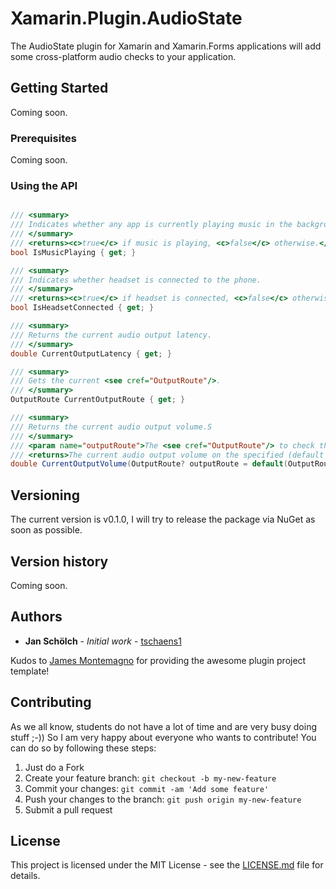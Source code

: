 ﻿# Xamarin.Plugin.AudioState

The AudioState plugin for Xamarin and Xamarin.Forms applications will add some cross-platform audio checks to your application.

## Getting Started

Coming soon.

### Prerequisites

Coming soon.

### Using the API

```csharp

/// <summary>
/// Indicates whether any app is currently playing music in the background.
/// </summary>
/// <returns><c>true</c> if music is playing, <c>false</c> otherwise.</returns>
bool IsMusicPlaying { get; }

/// <summary>
/// Indicates whether headset is connected to the phone.
/// </summary>
/// <returns><c>true</c> if headset is connected, <c>false</c> otherwise.</returns>
bool IsHeadsetConnected { get; }

/// <summary>
/// Returns the current audio output latency.
/// </summary>
double CurrentOutputLatency { get; }

/// <summary>
/// Gets the current <see cref="OutputRoute"/>.
/// </summary>
OutputRoute CurrentOutputRoute { get; }

/// <summary>
/// Returns the current audio output volume.S
/// </summary>
/// <param name="outputRoute">The <see cref="OutputRoute"/> to check the output volume on.</param>
/// <returns>The current audio output volume on the specified (default if null) channel.</returns>
double CurrentOutputVolume(OutputRoute? outputRoute = default(OutputRoute?));

```

## Versioning

The current version is v0.1.0, I will try to release the package via NuGet as soon as possible.

## Version history

Coming soon.

## Authors

* **Jan Schölch** - *Initial work* - [tschaens1](https://github.com/tschaens1)

Kudos to [James Montemagno](https://github.com/jamesmontemagno) for providing the awesome plugin project template!

## Contributing

As we all know, students do not have a lot of time and are very busy doing stuff ;-))
So I am very happy about everyone who wants to contribute!
You can do so by following these steps:

1. Just do a Fork
2. Create your feature branch: `git checkout -b my-new-feature`
3. Commit your changes: `git commit -am 'Add some feature'`
4. Push your changes to the branch: `git push origin my-new-feature`
5. Submit a pull request

## License

This project is licensed under the MIT License - see the [LICENSE.md](LICENSE.md) file for details.
